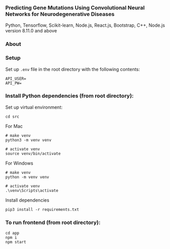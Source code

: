 ### Predicting Gene Mutations Using Convolutional Neural Networks for Neurodegenerative Diseases

Python, Tensorflow, Scikit-learn, Node.js, React.js, Bootstrap, C++,
Node.js version 8.11.0 and above

### About


### Setup
Set up ```.env``` file in the root directory with the following contents:
```
API_USER=
API_PW=
```

### Install Python dependencies (from root directory):

Set up virtual environment:
```
cd src
```

For Mac
```
# make venv
python3 -m venv venv

# activate venv
source venv/bin/activate
```

For Windows
```
# make venv
python -m venv venv

# activate venv
.\venv\Scripts\activate
```


Install dependencies
```
pip3 install -r requirements.txt
```

### To run frontend (from root directory):
```
cd app
npm i
npm start
```
